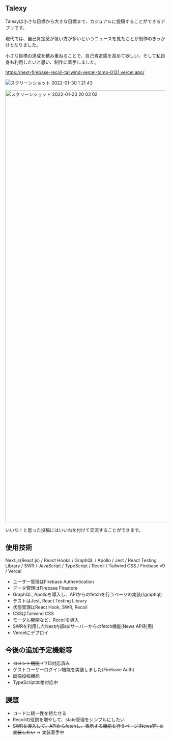 ## Talexy
Talexyは小さな目標から大きな目標まで、カジュアルに投稿することができるアプリです。

現代では、自己肯定感が低い方が多いというニュースを見たことが制作のきっかけとなりました。

小さな目標の達成を積み重ねることで、自己肯定感を高めて欲しい、そして私自身も利用したいと思い、制作に着手しました。

https://next-firebase-recoil-tailwind-vercel-tomo-0131.vercel.app/

![スクリーンショット 2022-01-30 1 21 43](https://user-images.githubusercontent.com/63157348/151668656-a20fa06f-34e1-4649-9441-9ec53671f323.png)

<img width="1356" alt="スクリーンショット 2022-01-23 20 03 02" src="https://user-images.githubusercontent.com/63157348/150809080-3f9a084a-7bf5-45af-b3a5-688576d68008.png">

いいな！と思った投稿にはいいねを付けて交流することができます。

## 使用技術
Next.js(React.js) / React Hooks / GraphQL / Apollo / Jest / React Testing Library /
SWR / JavaScript / TypeScript / Recoil / Tailwind CSS /
Firebase v9 / Vercel

- ユーザー管理はFirebase Authentication
- データ管理はFirebase Firestore
- GraphQL, Apolloを導入し、APIからのfetchを行うページの実装(/graphql)
- テストはJest, React Testing Library
- 状態管理はReact Hook, SWR, Recoil
- CSSはTailwind CSS
- モーダル開閉など、Recoilを導入
- SWRを利用したNext内部apiサーバーからのfetch機能(News API利用)
- Vercelにデプロイ

## 今後の追加予定機能等
- ~~コメント機能~~→1/13対応済み
- ゲストユーザーログイン機能を実装しました(Firebase Auth)
- 画像投稿機能
- TypeScript本格対応中

## 課題
- コードに統一性を持たせる
- Recoilの役割を増やして、state管理をシンプルにしたい
- ~~SWRを導入して、APIからfetchし、表示する機能を行うページ(News等) を実装したい~~ 
  → 実装着手中
